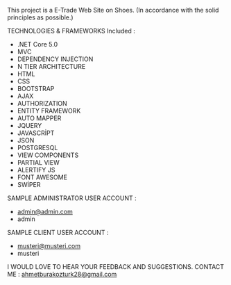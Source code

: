 This project is a E-Trade Web Site on Shoes.
(In accordance with the solid principles as possible.)

TECHNOLOGIES & FRAMEWORKS Included : 
  - .NET Core 5.0
  - MVC
  - DEPENDENCY INJECTION
  - N TIER ARCHITECTURE
  - HTML
  - CSS
  - BOOTSTRAP
  - AJAX
  - AUTHORIZATION
  - ENTITY FRAMEWORK
  - AUTO MAPPER
  - JQUERY
  - JAVASCRİPT
  - JSON
  - POSTGRESQL
  - VIEW COMPONENTS
  - PARTIAL VIEW
  - ALERTIFY JS
  - FONT AWESOME
  - SWİPER

SAMPLE ADMINISTRATOR USER ACCOUNT :
  - admin@admin.com
  - admin
 
 SAMPLE CLIENT USER ACCOUNT :
 - musteri@musteri.com
 - musteri

I WOULD LOVE TO HEAR YOUR FEEDBACK AND SUGGESTIONS. CONTACT ME : ahmetburakozturk28@gmail.com
